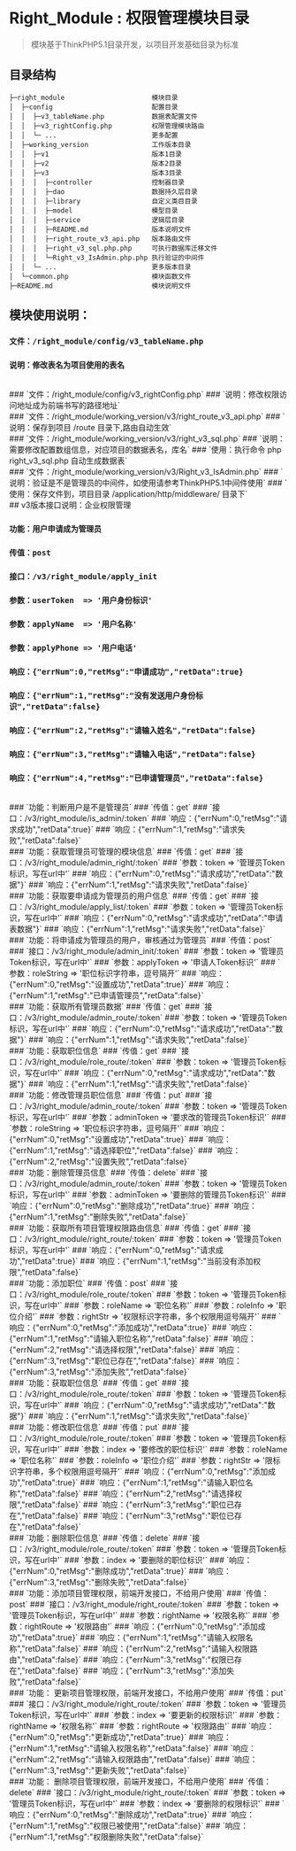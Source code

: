 Right_Module : 权限管理模块目录
===============

> 模块基于ThinkPHP5.1目录开发，以项目开发基础目录为标准

## 目录结构

~~~
├─right_module                      模块目录
│  ├─config                         配置目录
│  │  ├─v3_tableName.php            数据表配置文件
│  │  ├─v3_rightConfig.php          权限管理模块路由
│  │  └─ ...                        更多配置
│  ├─working_version                工作版本目录
│  │  ├─v1                          版本1目录
│  │  ├─v2                          版本2目录
│  │  ├─v3                          版本3目录
│  │  │  ├─controller               控制器目录
│  │  │  ├─dao                      数据持久层目录
│  │  │  ├─library                  自定义类目目录
│  │  │  ├─model                    模型目录
│  │  │  ├─service                  逻辑层目录
│  │  │  ├─README.md                版本说明文件
│  │  │  ├─right_route_v3_api.php   版本路由文件
│  │  │  ├─right_v3_sql.php.php     可执行数据库迁移文件
│  │  │  └─Right_v3_IsAdmin.php.php 执行验证的中间件
│  │  └─ ...                        更多版本目录      
│  └─common.php                     模块函数文件
├─README.md                         模块说明文件
~~~

## 模块使用说明：
### `文件：/right_module/config/v3_tableName.php`
### `说明：修改表名为项目使用的表名`
<br/>
### `文件：/right_module/config/v3_rightConfig.php`
### `说明：修改权限访问地址成为前端书写的路径地址`
<br/>
### `文件：/right_module/working_version/v3/right_route_v3_api.php`
### `说明：保存到项目 /route 目录下,路由自动生效`
<br/>
### `文件：/right_module/working_version/v3/right_v3_sql.php`
### `说明：需要修改配置数组信息，对应项目的数据表名，库名`
### `使用：执行命令 php right_v3_sql.php 自动生成数据表`
<br/>
### `文件：/right_module/working_version/v3/Right_v3_IsAdmin.php`
### `说明：验证是不是管理员的中间件，如使用请参考ThinkPHP5.1中间件使用`
### `使用：保存文件到，项目目录 /application/http/middleware/ 目录下`
<br/>
## v3版本接口说明：企业权限管理

### `功能：用户申请成为管理员`
### `传值：post`
### `接口：/v3/right_module/apply_init`
### `参数：userToken  => '用户身份标识'`
### `参数：applyName  => '用户名称'`
### `参数：applyPhone => '用户电话'`
### `响应：{"errNum":0,"retMsg":"申请成功","retData":true}`
### `响应：{"errNum":1,"retMsg":"没有发送用户身份标识","retData":false}`
### `响应：{"errNum":2,"retMsg":"请输入姓名","retData":false}`
### `响应：{"errNum":3,"retMsg":"请输入电话","retData":false}`
### `响应：{"errNum":4,"retMsg":"已申请管理员","retData":false}`
<br/>
### `功能：判断用户是不是管理员`
### `传值：get`
### `接口：/v3/right_module/is_admin/:token`
### `响应：{"errNum":0,"retMsg":"请求成功","retData":true}`
### `响应：{"errNum":1,"retMsg":"请求失败","retData":false}`
<br/>
### `功能：获取管理员可管理的模块信息`
### `传值：get`
### `接口：/v3/right_module/admin_right/:token`
### `参数：token  => '管理员Token标识，写在url中'`
### `响应：{"errNum":0,"retMsg":"请求成功","retData":"数据"}`
### `响应：{"errNum":1,"retMsg":"请求失败","retData":false}`
<br/>
### `功能：获取要申请成为管理员的用户信息`
### `传值：get`
### `接口：/v3/right_module/apply_list/:token`
### `参数：token  => '管理员Token标识，写在url中'`
### `响应：{"errNum":0,"retMsg":"请求成功","retData":"申请表数据"}`
### `响应：{"errNum":1,"retMsg":"请求失败","retData":false}`
<br/>
### `功能：将申请成为管理员的用户，审核通过为管理员`
### `传值：post`
### `接口：/v3/right_module/admin_init/:token`
### `参数：token       => '管理员Token标识，写在url中'`
### `参数：applyToken  => '申请人Token标识'`
### `参数：roleString  => '职位标识字符串，逗号隔开'`
### `响应：{"errNum":0,"retMsg":"设置成功","retData":true}`
### `响应：{"errNum":1,"retMsg":"已申请管理员","retData":false}`
<br/>
### `功能：获取所有管理员数据`
### `传值：get`
### `接口：/v3/right_module/admin_route/:token`
### `参数：token       => '管理员Token标识，写在url中'`
### `响应：{"errNum":0,"retMsg":"请求成功","retData":"数据"}`
### `响应：{"errNum":1,"retMsg":"请求失败","retData":false}`
<br/>
### `功能：获取职位信息`
### `传值：get`
### `接口：/v3/right_module/role_route/:token`
### `参数：token       => '管理员Token标识，写在url中'`
### `响应：{"errNum":0,"retMsg":"请求成功","retData":"数据"}`
### `响应：{"errNum":1,"retMsg":"请求失败","retData":false}`
<br/>	
### `功能：修改管理员职位信息`
### `传值：put`
### `接口：/v3/right_module/admin_route/:token`
### `参数：token       => '管理员Token标识，写在url中'`
### `参数：adminToken  => '要求改的管理员Token标识'`
### `参数：roleString  => '职位标识字符串，逗号隔开'`
### `响应：{"errNum":0,"retMsg":"设置成功","retData":true}`
### `响应：{"errNum":1,"retMsg":"请选择职位","retData":false}`
### `响应：{"errNum":2,"retMsg":"设置失败","retData":false}`
<br/>	
### `功能：删除管理员信息`
### `传值：delete`
### `接口：/v3/right_module/admin_route/:token`
### `参数：token       => '管理员Token标识，写在url中'`
### `参数：adminToken  => '要删除的管理员Token标识'`
### `响应：{"errNum":0,"retMsg":"删除成功","retData":true}`
### `响应：{"errNum":1,"retMsg":"删除失败","retData":false}`
<br/>	
### `功能：获取所有项目管理权限路由信息`
### `传值：get`
### `接口：/v3/right_module/right_route/:token`
### `参数：token       => '管理员Token标识，写在url中'`
### `响应：{"errNum":0,"retMsg":"请求成功","retData":true}`
### `响应：{"errNum":1,"retMsg":"当前没有添加权限","retData":false}`
<br/>	
### `功能：添加职位`
### `传值：post`
### `接口：/v3/right_module/role_route/:token`
### `参数：token    => '管理员Token标识，写在url中'`
### `参数：roleName => '职位名称'`
### `参数：roleInfo => '职位介绍'`
### `参数：rightStr => '权限标识字符串，多个权限用逗号隔开'`
### `响应：{"errNum":0,"retMsg":"添加成功","retData":true}`
### `响应：{"errNum":1,"retMsg":"请输入职位名称","retData":false}`
### `响应：{"errNum":2,"retMsg":"请选择权限","retData":false}`
### `响应：{"errNum":3,"retMsg":"职位已存在","retData":false}`
### `响应：{"errNum":3,"retMsg":"添加失败","retData":false}`
<br/>	
### `功能：获取职位信息`
### `传值：get`
### `接口：/v3/right_module/role_route/:token`
### `参数：token    => '管理员Token标识，写在url中'`
### `响应：{"errNum":0,"retMsg":"请求成功","retData":"数据"}`
### `响应：{"errNum":1,"retMsg":"请求失败","retData":false}`
<br/>	
### `功能：修改职位信息`
### `传值：put`
### `接口：/v3/right_module/role_route/:token`
### `参数：token    => '管理员Token标识，写在url中'`
### `参数：index    => '要修改的职位标识'`
### `参数：roleName => '职位名称'`
### `参数：roleInfo => '职位介绍'`
### `参数：rightStr => '限标识字符串，多个权限用逗号隔开'`
### `响应：{"errNum":0,"retMsg":"添加成功","retData":true}`
### `响应：{"errNum":1,"retMsg":"请输入职位名称","retData":false}`
### `响应：{"errNum":2,"retMsg":"请选择权限","retData":false}`
### `响应：{"errNum":3,"retMsg":"职位已存在","retData":false}`
### `响应：{"errNum":3,"retMsg":"职位已存在","retData":false}`
<br/>	
### `功能：删除职位信息`
### `传值：delete`
### `接口：/v3/right_module/role_route/:token`
### `参数：token    => '管理员Token标识，写在url中'`
### `参数：index    => '要删除的职位标识'`
### `响应：{"errNum":0,"retMsg":"删除成功","retData":true}`
### `响应：{"errNum":3,"retMsg":"删除失败","retData":false}`
<br/>	
### `功能：添加项目管理权限，前端开发接口，不给用户使用`
### `传值：post`
### `接口：/v3/right_module/right_route/:token`
### `参数：token      => '管理员Token标识，写在url中'`
### `参数：rightName  => '权限名称'`
### `参数：rightRoute => '权限路由'`
### `响应：{"errNum":0,"retMsg":"添加成功","retData":true}`
### `响应：{"errNum":1,"retMsg":"请输入权限名称","retData":false}`
### `响应：{"errNum":2,"retMsg":"请输入权限路由","retData":false}`
### `响应：{"errNum":3,"retMsg":"权限已存在","retData":false}`
### `响应：{"errNum":3,"retMsg":"添加失败","retData":false}`
<br/>	
### `功能： 更新项目管理权限，前端开发接口，不给用户使用`
### `传值：put`
### `接口：/v3/right_module/right_route/:token`
### `参数：token      => '管理员Token标识，写在url中'`
### `参数：index      => '要更新的权限标识'`
### `参数：rightName  => '权限名称'`
### `参数：rightRoute => '权限路由'`
### `响应：{"errNum":0,"retMsg":"更新成功","retData":true}`
### `响应：{"errNum":1,"retMsg":"请输入权限名称","retData":false}`
### `响应：{"errNum":2,"retMsg":"请输入权限路由","retData":false}`
### `响应：{"errNum":3,"retMsg":"更新失败","retData":false}`
<br/>	
### `功能： 删除项目管理权限，前端开发接口，不给用户使用`
### `传值：delete`
### `接口：/v3/right_module/right_route/:token`
### `参数：token => '管理员Token标识，写在url中'`
### `参数：index => '要删除的权限标识'`
### `响应：{"errNum":0,"retMsg":"删除成功","retData":true}`
### `响应：{"errNum":1,"retMsg":"权限已被使用","retData":false}`
### `响应：{"errNum":1,"retMsg":"权限删除失败","retData":false}`